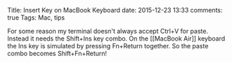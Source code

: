 Title: Insert Key on MacBook Keyboard
date: 2015-12-23 13:33
comments: true
Tags: Mac, tips

For some reason my terminal doesn't always accept Ctrl+V for paste. Instead
it needs the Shift+Ins key combo. On the [[MacBook Air]] keyboard the Ins key
is simulated by pressing Fn+Return together. So the paste combo becomes
Shift+Fn+Return!
